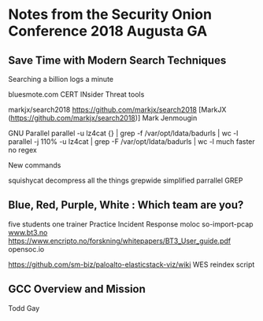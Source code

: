 # Notes from the Security Onion Conference 2018 Augusta GA

## Save Time with Modern Search Techniques 

Searching a billion logs a minute

bluesmote.com
CERT INsider Threat tools

markjx/search2018
https://github.com/markjx/search2018   [MarkJX (https://github.com/markjx/search2018)]
Mark Jenmougin

GNU Parallel
   parallel -u lz4cat {} \| grep -f /var/opt/ldata/badurls | wc -l
   parallel -j 110% -u lz4cat \| grep -F /var/opt/ldata/badurls | wc -l
    much faster no regex
    
New commands 

   squishycat     decompress all the things
   grepwide       simplified parrallel GREP    

## Blue, Red, Purple, White : Which team are you?

five students one trainer 
    Practice Incident Response
    moloc 
    so-import-pcap
    www.bt3.no
    https://www.encripto.no/forskning/whitepapers/BT3_User_guide.pdf
    opensoc.io
 
https://github.com/sm-biz/paloalto-elasticstack-viz/wiki
WES reindex script

## GCC Overview and Mission

Todd Gay

